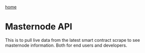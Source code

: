 [home](../README.md)

# Masternode API

This is to pull live data from the latest smart contract scrape to see masternode information. Both for end users and developers.